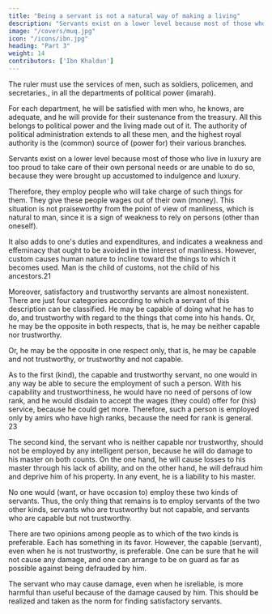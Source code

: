 ```yaml
---
title: "Being a servant is not a natural way of making a living"
description: "Servants exist on a lower level because most of those who live in luxury are too proud to take care of their own personal needs or are unable to do so, because they were brought up accustomed to indulgence and luxury"
image: "/covers/muq.jpg"
icon: "/icons/ibn.jpg"
heading: "Part 3"
weight: 14
contributors: ['Ibn Khaldun']
---
```




The ruler must use the services of men, such as soldiers, policemen, and secretaries., in all the departments of political power (imarah)<!-- and royal authority with which he has to do -->. 

For each department, he will be satisfied with men who, he knows, are adequate, and he will provide for their sustenance from the treasury. All this belongs to political power and the living made out of it. The authority of political administration extends to all these men, and the highest royal authority is the (common) source of (power for) their various branches.

Servants exist on a lower level because most of those who live in luxury are too proud to take care of their own personal needs or are unable to do so, because they were brought up accustomed to indulgence and luxury. 

Therefore, they employ people who will take charge of such things for them. They give these people wages out of their own (money). This situation is not praiseworthy from the point of view of manliness, which is natural to man, since it is a sign of weakness to rely on persons (other than oneself). 

It also adds to one's duties and expenditures, and indicates a weakness and effeminacy that ought to be avoided in the interest of manliness. However, custom causes human nature to incline toward the things to which it becomes used. Man is the child of customs, not the child of his ancestors.21

Moreover, satisfactory and trustworthy servants are almost nonexistent. There are just four categories according to which a servant of this description can be classified. He may be capable of doing what he has to do, and trustworthy with regard to the things that come into his hands. Or, he may be the opposite in both respects, that is, he may be neither capable nor trustworthy. 

Or, he may be the opposite in one respect only, that is, he may be capable and not trustworthy, or trustworthy and not capable.

As to the first (kind), the capable and trustworthy servant, no one would in any way be able to secure the employment of such a person. With his capability and trustworthiness, he would have no need of persons of low rank, and he would disdain to accept the wages (they could) offer for (his) service, because he could get more. Therefore, such a person is employed only by amirs who have high ranks, because the need for rank is general. 23

The second kind, the servant who is neither capable nor trustworthy, should not be employed by any intelligent person, because he will do damage to his master on both counts. On the one hand, he will cause losses to his master through his lack of ability, and on the other hand, he will defraud him and deprive him of his property. In any event, he is a liability to his master.

No one would (want, or have occasion to) employ these two kinds of servants. Thus, the only thing that remains is to employ servants of the two other kinds, servants who are trustworthy but not capable, and servants who are capable but not trustworthy. 

There are two opinions among people as to which of the two kinds is preferable. Each has something in its favor. However, the capable (servant), even when he is not trustworthy, is preferable. One can be sure that he will not cause any damage, and one can arrange to be on guard as far as possible against being defrauded by him. 

The servant who may cause damage, even when he isreliable, is more harmful than useful because of the damage caused by him. This should be realized and taken as the norm for finding satisfactory servants.

